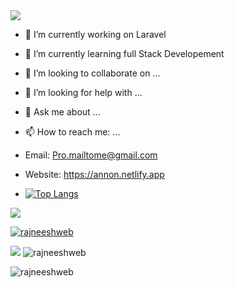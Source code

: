 <img src="https://github-readme-stats.vercel.app/api?username=rajneeshweb&amp;show_icons=true&amp;include_all_commits=false&amp;count_private=true&amp;line_height=30&amp;theme=chartreuse-dark&amp;">

- 🔭 I’m currently working on Laravel
- 🌱 I’m currently learning full Stack Developement
- 👯 I’m looking to collaborate on ...
- 🤔 I’m looking for help with ...
- 💬 Ask me about ...
- 📫 How to reach me: ...
- Email: Pro.mailtome@gmail.com
- Website: https://annon.netlify.app

- [![Top Langs](https://github-readme-stats.vercel.app/api/top-langs/?username=rajneeshweb&layout=compact&langs_count=10)](https://github.com/rajneeshweb/github-readme-stats)

<img src="https://github-readme-stats.vercel.app/api?/top-langs/?username=rajneeshweb&amp;layout=compact&amp;langs_count=10&amp;line_height=30&amp;theme=chartreuse-dark&amp;">

<p align="left"> <a href="https://github.com/ryo-ma/github-profile-trophy"><img src="https://github-profile-trophy.vercel.app/?username=rajneeshweb" alt="rajneeshweb" /></a> </p>


<img src="https://github-readme-stats.vercel.app/api?username=rajneeshweb&amp;show_icons=true&amp;include_all_commits=true&amp;count_private=true&amp;line_height=24&amp;theme=radical&amp;">
 
 
<img src="https://github-readme-streak-stats.herokuapp.com/?user=rajneeshweb&amp;theme=radical&amp;" alt="rajneeshweb" />


<p align="left"> <img src="https://komarev.com/ghpvc/?username=rajneeshweb&label=Profile%20views&color=fc3503&style=plastic" alt="rajneeshweb" /> </p>
